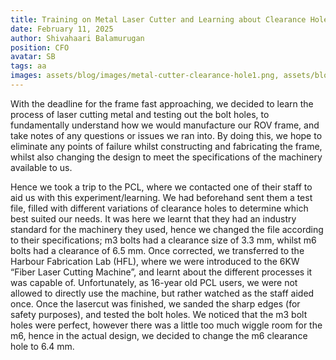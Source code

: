 ```yaml
---
title: Training on Metal Laser Cutter and Learning about Clearance Holes
date: February 11, 2025
author: Shivahaari Balamurugan
position: CFO
avatar: SB
tags: aa
images: assets/blog/images/metal-cutter-clearance-hole1.png, assets/blog/images/metal-cutter-clearance-hole2.png
---
```


With the deadline for the frame fast approaching, we decided to learn the process of laser cutting metal and testing out the bolt holes, to fundamentally understand how we would manufacture our ROV frame, and take notes of any questions or issues we ran into. By doing this, we hope to eliminate any points of failure whilst constructing and fabricating the frame, whilst also changing the design to meet the specifications of the machinery available to us. 

Hence we took a trip to the PCL, where we contacted one of their staff to aid us with this experiment/learning. We had beforehand sent them a test file, filled with different variations of clearance holes to determine which best suited our needs. It was here we learnt that they had an industry standard for the machinery they used, hence we changed the file according to their specifications; m3 bolts had a clearance size of 3.3 mm, whilst m6 bolts had a clearance of 6.5 mm. Once corrected, we transferred to the Harbour Fabrication Lab (HFL), where we were introduced to the 6KW “Fiber Laser Cutting Machine”, and learnt about the different  processes it was capable of. Unfortunately, as 16-year old PCL users, we were not allowed to directly use the machine, but rather watched as the staff aided once. Once the lasercut was finished, we sanded the sharp edges (for safety purposes), and tested the bolt holes. We noticed that the m3 bolt holes were perfect, however there was a little too much wiggle room for the m6, hence in the actual design, we decided to change the m6 clearance hole to 6.4 mm.
